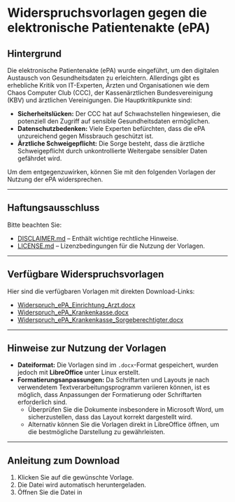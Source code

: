 # Widerspruchsvorlagen gegen die elektronische Patientenakte (ePA)

## Hintergrund

Die elektronische Patientenakte (ePA) wurde eingeführt, um den digitalen Austausch von Gesundheitsdaten zu erleichtern. Allerdings gibt es erhebliche Kritik von IT-Experten, Ärzten und Organisationen wie dem Chaos Computer Club (CCC), der Kassenärztlichen Bundesvereinigung (KBV) und ärztlichen Vereinigungen. Die Hauptkritikpunkte sind:

- **Sicherheitslücken:** Der CCC hat auf Schwachstellen hingewiesen, die potenziell den Zugriff auf sensible Gesundheitsdaten ermöglichen.
- **Datenschutzbedenken:** Viele Experten befürchten, dass die ePA unzureichend gegen Missbrauch geschützt ist.
- **Ärztliche Schweigepflicht:** Die Sorge besteht, dass die ärztliche Schweigepflicht durch unkontrollierte Weitergabe sensibler Daten gefährdet wird.

Um dem entgegenzuwirken, können Sie mit den folgenden Vorlagen der Nutzung der ePA widersprechen.

---

## Haftungsausschluss

Bitte beachten Sie:
- [DISCLAIMER.md](../DISCLAIMER.md) – Enthält wichtige rechtliche Hinweise.
- [LICENSE.md](https://raw.githubusercontent.com/robatsh/Vorlagen_Dokumente_de/main/LICENSE) – Lizenzbedingungen für die Nutzung der Vorlagen.

---

## Verfügbare Widerspruchsvorlagen

Hier sind die verfügbaren Vorlagen mit direkten Download-Links:

- [Widerspruch_ePA_Einrichtung_Arzt.docx](https://raw.githubusercontent.com/robatsh/Vorlagen_Dokumente_de/main/epa2025/Widerspruch_ePA_Einrichtung_Arzt.docx)
- [Widerspruch_ePA_Krankenkasse.docx](https://raw.githubusercontent.com/robatsh/Vorlagen_Dokumente_de/main/epa2025/Widerspruch_ePA_Krankenkasse.docx)
- [Widerspruch_ePA_Krankenkasse_Sorgeberechtigter.docx](https://raw.githubusercontent.com/robatsh/Vorlagen_Dokumente_de/main/epa2025/Widerspruch_ePA_Krankenkasse_Sorgeberechtigter.docx)

---

## Hinweise zur Nutzung der Vorlagen

- **Dateiformat:** Die Vorlagen sind im `.docx`-Format gespeichert, wurden jedoch mit **LibreOffice** unter Linux erstellt.
- **Formatierungsanpassungen:** Da Schriftarten und Layouts je nach verwendetem Textverarbeitungsprogramm variieren können, ist es möglich, dass Anpassungen der Formatierung oder Schriftarten erforderlich sind. 
  - Überprüfen Sie die Dokumente insbesondere in Microsoft Word, um sicherzustellen, dass das Layout korrekt dargestellt wird.
  - Alternativ können Sie die Vorlagen direkt in LibreOffice öffnen, um die bestmögliche Darstellung zu gewährleisten.

---

## Anleitung zum Download

1. Klicken Sie auf die gewünschte Vorlage.
2. Die Datei wird automatisch heruntergeladen.
3. Öffnen Sie die Datei in